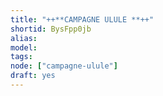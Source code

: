 ```yaml
---
title: "++**CAMPAGNE ULULE **++"
shortid: BysFpp0jb
alias:
model:
tags:
node: ["campagne-ulule"]
draft: yes
---
```

